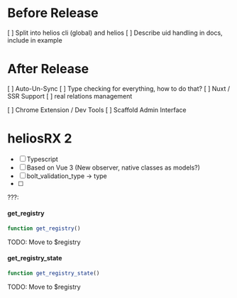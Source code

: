# Before Release

[ ] Split into helios cli (global) and helios
[ ] Describe uid handling in docs, include in example

# After Release

[ ] Auto-Un-Sync
[ ] Type checking for everything, how to do that?
[ ] Nuxt / SSR Support
[ ] real relations management

[ ] Chrome Extension / Dev Tools
[ ] Scaffold Admin Interface


# heliosRX 2

- [ ] Typescript
- [ ] Based on Vue 3 (New observer, native classes as models?)
- [ ] bolt_validation_type -> type
- [ ]



???:

#### get_registry

```js
function get_registry()
```

TODO: Move to $registry

#### get_registry_state

```js
function get_registry_state()
```

TODO: Move to $registry

